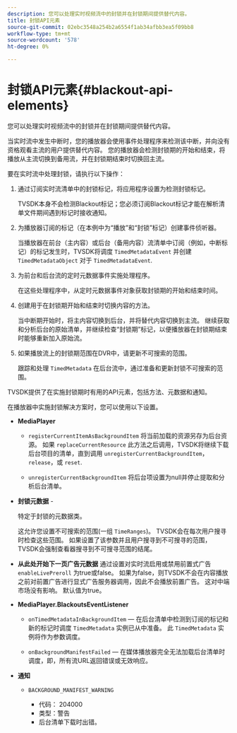 ```yaml
---
description: 您可以处理实时视频流中的封锁并在封锁期间提供替代内容。
title: 封锁API元素
source-git-commit: 02ebc3548a254b2a6554f1ab34afbb3ea5f09bb8
workflow-type: tm+mt
source-wordcount: '578'
ht-degree: 0%

---
```


# 封锁API元素{#blackout-api-elements}

您可以处理实时视频流中的封锁并在封锁期间提供替代内容。

当实时流中发生中断时，您的播放器会使用事件处理程序来检测该中断，并向没有资格观看主流的用户提供替代内容。 您的播放器会检测封锁期的开始和结束，将播放从主流切换到备用流，并在封锁期结束时切换回主流。

要在实时流中处理封锁，请执行以下操作：

1. 通过订阅实时流清单中的封锁标记，将应用程序设置为检测封锁标记。

   TVSDK本身不会检测Blackout标记；您必须订阅Blackout标记才能在解析清单文件期间遇到标记时接收通知。
1. 为播放器订阅的标记（在本例中为“播放”和“封锁”标记）创建事件侦听器。

   当播放器在前台（主内容）或后台（备用内容）流清单中订阅（例如，中断标记）的标记发生时，TVSDK将调度 `TimedMetadataEvent` 并创建 `TimedMetadataObject` 对于 `TimedMetadataEvent`.

1. 为前台和后台流的定时元数据事件实施处理程序。

   在这些处理程序中，从定时元数据事件对象获取封锁期的开始和结束时间。
1. 创建用于在封锁期开始和结束时切换内容的方法。

   当中断期开始时，将主内容切换到后台，并将替代内容切换到主流。 继续获取和分析后台的原始清单，并继续检查“封锁期”标记，以便播放器在封锁期结束时能够重新加入原始流。
1. 如果播放流上的封锁期范围在DVR中，请更新不可搜索的范围。

   跟踪和处理 `TimedMetadata` 在后台流中，通过准备和更新封锁不可搜索的范围。

TVSDK提供了在实施封锁期时有用的API元素，包括方法、元数据和通知。

在播放器中实施封锁解决方案时，您可以使用以下设置。

* **MediaPlayer**

   * `registerCurrentItemAsBackgroundItem` 将当前加载的资源另存为后台资源。 如果 `replaceCurrentResource` 此方法之后调用，TVSDK将继续下载后台项目的清单，直到调用 `unregisterCurrentBackgroundItem`， `release`，或 `reset`.

   * `unregisterCurrentBackgroundItem` 将后台项设置为null并停止提取和分析后台清单。

* **封锁元数据** -

  特定于封锁的元数据类。

  这允许您设置不可搜索的范围(一组 `TimeRanges`)。 TVSDK会在每次用户搜寻时检查这些范围。 如果设置了该参数并且用户搜寻到不可搜寻的范围，TVSDK会强制查看器搜寻到不可搜寻范围的结尾。

* **从此处开始下一页广告元数据** 通过设置对实时流启用或禁用前置式广告 `enableLivePreroll` 为true或false。 如果为false，则TVSDK不会在内容播放之前对前置广告进行显式广告服务器调用，因此不会播放前置广告。 这对中端市场没有影响。 默认值为true。

* **MediaPlayer.BlackoutsEventListener**

   * `onTimedMetadataInBackgroundItem`  — 在后台清单中检测到订阅的标记和新的标记时调度 `TimedMetadata` 实例已从中准备。 此 `TimedMetadata` 实例将作为参数调度。

   * `onBackgroundManifestFailed`  — 在媒体播放器完全无法加载后台清单时调度，即，所有流URL返回错误或无效响应。

* **通知**

   * `BACKGROUND_MANIFEST_WARNING`

      * 代码： 204000
      * 类型：警告
      * 后台清单下载时出错。
